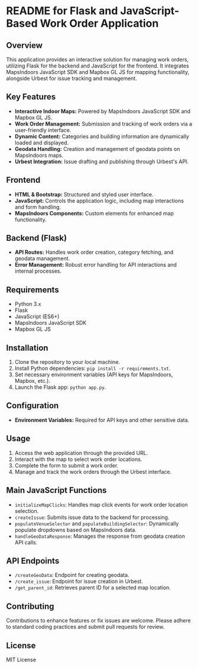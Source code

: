 # README for Flask and JavaScript-Based Work Order Application

## Overview
This application provides an interactive solution for managing work orders, utilizing Flask for the backend and JavaScript for the frontend. It integrates MapsIndoors JavaScript SDK and Mapbox GL JS for mapping functionality, alongside Urbest for issue tracking and management.

## Key Features
- **Interactive Indoor Maps:** Powered by MapsIndoors JavaScript SDK and Mapbox GL JS.
- **Work Order Management:** Submission and tracking of work orders via a user-friendly interface.
- **Dynamic Content:** Categories and building information are dynamically loaded and displayed.
- **Geodata Handling:** Creation and management of geodata points on MapsIndoors maps.
- **Urbest Integration:** Issue drafting and publishing through Urbest's API.

## Frontend
- **HTML & Bootstrap:** Structured and styled user interface.
- **JavaScript:** Controls the application logic, including map interactions and form handling.
- **MapsIndoors Components:** Custom elements for enhanced map functionality.

## Backend (Flask)
- **API Routes:** Handles work order creation, category fetching, and geodata management.
- **Error Management:** Robust error handling for API interactions and internal processes.

## Requirements
- Python 3.x
- Flask
- JavaScript (ES6+)
- MapsIndoors JavaScript SDK
- Mapbox GL JS

## Installation
1. Clone the repository to your local machine.
2. Install Python dependencies: `pip install -r requirements.txt`.
3. Set necessary environment variables (API keys for MapsIndoors, Mapbox, etc.).
4. Launch the Flask app: `python app.py`.

## Configuration
- **Environment Variables:** Required for API keys and other sensitive data.

## Usage
1. Access the web application through the provided URL.
2. Interact with the map to select work order locations.
3. Complete the form to submit a work order.
4. Manage and track the work orders through the Urbest interface.

## Main JavaScript Functions
- `initializeMapClicks`: Handles map click events for work order location selection.
- `createIssue`: Submits issue data to the backend for processing.
- `populateVenueSelector` and `populateBuildingSelector`: Dynamically populate dropdowns based on MapsIndoors data.
- `handleGeoDataResponse`: Manages the response from geodata creation API calls.

## API Endpoints
- `/createGeoData`: Endpoint for creating geodata.
- `/create_issue`: Endpoint for issue creation in Urbest.
- `/get_parent_id`: Retrieves parent ID for a selected map location.

## Contributing
Contributions to enhance features or fix issues are welcome. Please adhere to standard coding practices and submit pull requests for review.

## License
MIT License
